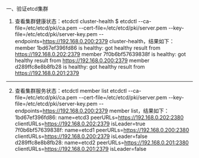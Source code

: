 一、验证etcd集群
1. 查看集群健康状态：etcdctl cluster-health
$ etcdctl --ca-file=/etc/etcd/pki/ca.pem --cert-file=/etc/etcd/pki/server.pem --key-file=/etc/etcd/pki/server-key.pem --endpoints=https://192.168.0.200:2379 cluster-health，结果如下：
member 1bd67ef396fd86 is healthy: got healthy result from https://192.168.0.202:2379
member 7f0b6bf57639838f is healthy: got healthy result from https://192.168.0.200:2379
member d289ffc8e8b8fb28 is healthy: got healthy result from https://192.168.0.201:2379
--- -------------------------------------------------------------------------------------

2. 查看集群服务状态：etcdctl member list
etcdctl --ca-file=/etc/etcd/pki/ca.pem --cert-file=/etc/etcd/pki/server.pem --key-file=/etc/etcd/pki/server-key.pem --endpoints=https://192.168.0.200:2379 member list，结果如下：
1bd67ef396fd86: name=etcd3 peerURLs=https://192.168.0.202:2380 clientURLs=https://192.168.0.202:2379 isLeader=true
7f0b6bf57639838f: name=etcd1 peerURLs=https://192.168.0.200:2380 clientURLs=https://192.168.0.200:2379 isLeader=false
d289ffc8e8b8fb28: name=etcd2 peerURLs=https://192.168.0.201:2380 clientURLs=https://192.168.0.201:2379 isLeader=false